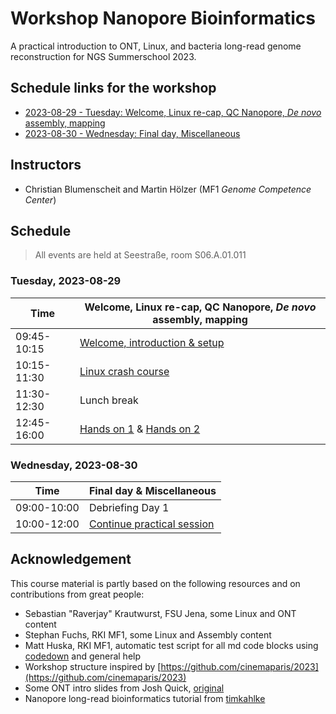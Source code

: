 # Workshop Nanopore Bioinformatics

A practical introduction to ONT, Linux, and bacteria long-read genome reconstruction for NGS Summerschool 2023.

## Schedule links for the workshop

* [2023-08-29 - Tuesday: Welcome, Linux re-cap, QC Nanopore, _De novo_ assembly, mapping](#0)  
* [2023-08-30 - Wednesday: Final day, Miscellaneous](#1)  

## Instructors

* Christian Blumenscheit and Martin Hölzer (MF1 _Genome Competence Center_)

## Schedule

> All events are held at Seestraße, room S06.A.01.011

### <a name="0"></a> Tuesday, 2023-08-29
| Time        | Welcome, Linux re-cap, QC Nanopore, _De novo_ assembly, mapping |
| --          | --               |
| 09:45-10:15 | [Welcome, introduction & setup](day-welcome-linux-nanopore/general.md) |
| 10:15-11:30 | [Linux crash course](day-welcome-linux-nanopore/linux.md) |
| 11:30-12:30 | Lunch break |
| 12:45-16:00 | [Hands on 1](day-assembly-mapping/assembly.md) & [Hands on 2](day-polishing-variant-calling/polishing.md) |

### <a name="1"></a> Wednesday, 2023-08-30
| Time        | Final day & Miscellaneous |
| --          | --               |
| 09:00-10:00 | Debriefing Day 1 |
| 10:00-12:00 | [Continue practical session](day-misc/README.md) ||


## Acknowledgement

This course material is partly based on the following resources and on contributions from great people:

* Sebastian "Raverjay" Krautwurst, FSU Jena, some Linux and ONT content
* Stephan Fuchs, RKI MF1, some Linux and Assembly content 
* Matt Huska, RKI MF1, automatic test script for all md code blocks using [codedown](https://github.com/earldouglas/codedown) and general help
* Workshop structure inspired by [https://github.com/cinemaparis/2023](https://github.com/cinemaparis/2023)
* Some ONT intro slides from Josh Quick, [original](https://github.com/cinemaparis/2023/blob/main/day1-Tuesday/slides-Quick.pdf)
* Nanopore long-read bioinformatics tutorial from [timkahlke](https://timkahlke.github.io/LongRead_tutorials)
